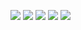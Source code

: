 ![](http://github-profile-summary-cards.vercel.app/api/cards/profile-details?username=MahirUddin&theme=algolia)
![](http://github-profile-summary-cards.vercel.app/api/cards/repos-per-language?username=MahirUddin&theme=algolia)
![](http://github-profile-summary-cards.vercel.app/api/cards/most-commit-language?username=MahirUddin&theme=algolia)
![](http://github-profile-summary-cards.vercel.app/api/cards/stats?username=MahirUddin&theme=algolia)
![](http://github-profile-summary-cards.vercel.app/api/cards/productive-time?username=MahirUddin&theme=algolia&utcOffset=8)
